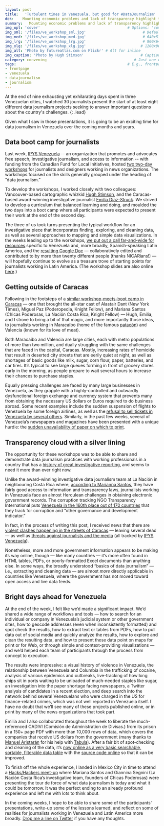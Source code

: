 ```yaml
---
layout: post
title:   'Turbulent times in Venezuela, but good for #DataJournalism'
dek:    Mounting economic problems and lack of transparency highlight the opportunities for innovative journalism to make a huge impact.
summary:   Mounting economic problems and lack of transparency highlight the opportunities for innovative journalism to make a huge impact.
img_opt: 'cover'                                        # Options: 'cover' or 'inlne' or 'none'
img_sml: '/files/ve_workshop_sml.jpg'                          # Default on cover or inline
img_med: '/files/ve_workshop_med.jpg'                          # 640x512px cover, inline
img_lrg: '/files/ve_workshop_lrg.jpg'                          # 800x640px cover, inline
img_xlg: '/files/ve_workshop_xlg.jpg'                         # 1200x960px cover only
img_alt: 'Photo by futureatlas.com on Flickr' # Alt for inline
img_caption: 'Photo by Hugh Stimson'                          # Caption for either
category: convening                                        # Just one of the 4xCs
tags:                                                   # E.g., frontpage
- frontpage
- venezuela
- datajournalism
- journalism
---
```

At the end of nine exhausting yet exhilarating days spent in three Venezuelan cities, I watched 30 journalists present the start of at least eight different data journalism projects seeking to answer important questions about the country's challenges. 
{: .lead}

Given what I saw in those presentations, it is going to be an exciting time for data journalism in Venezuela over the coming months and years.

## Data boot camp for journalists
Last week, [IPYS Venezuela](http://ipysvenezuela.org/) -- an organization that promotes and advocates free speech, investigative journalism, and access to information -- with funding from the Canadian Fund for Local Initiatives, hosted [two two-day workshops](ipysvenezuela.org/2014/01/21/ipys-venezuela-y-el-fondo-canadiense-para-iniciativas-locales-invitan-al-taller-de-periodismo-de-datos-en-valencia-y-maracaibo/) for journalists and designers working in news organizations. The workshops focused on the skills generally grouped under the heading of “data journalism.”

To develop the workshops, I worked closely with two colleagues: Vancouver-based cartographic whizkid [Hugh Stimson](http://geocology.ca/), and the Caracas-based award-winning investigative journalist [Emilia Díaz-Struck](http://www.icij.org/contributors/emilia-diaz-struck). We strived to develop a curriculum that balanced learning and doing, and moulded the two days into a boot camp where all participants were expected to present their work at the end of the second day.

The three of us took turns presenting the typical workflow for an investigative piece that incorporates finding, exploring, and cleaning data, as well as several approaches to mapping and simple data visualizations. In the weeks leading up to the workshops, [we put out a call far-and-wide for resources]() specific to Venezuela and, more broadly, Spanish-speaking Latin America, and the [resulting Google Doc](http://ps.ht/ve-ddj-resources) — collaboratively edited and contributed to by more than twenty different people (thanks NICARians!) — will hopefully continue to evolve as a treasure trove of starting points for journalists working in Latin America. (The workshop slides are also online [here](http://ps.ht/ipys-ven-workshop-slides).)

## Getting outside of Caracas
Following in the footsteps of a [similar workshop-meets-boot camp in Caracas](http://ijnet.org/blog/paving-way-data-journalism-divided-venezuela) — one that brought the all-star cast of Alastair Dant (New York Times), Miguel Paz (Poderopedia, Knight Fellow), and Mariana Santos (Chicas Poderosas, La Nación Costa Rica, Knight Fellow) — Hugh, Emilia, and I strove to bring a bit of that magic, and more importantly those ideas, to journalists working in Maracaibo (home of the famous [patacón](http://southamericanfood.about.com/b/2010/01/26/venezuelan-patacon.htm)) and Valencia (known for its love of meat). 

Both Maracaibo and Valencia are large cities, each with metro populations of more than two million, and dually struggling with the same challenges that are faced in the capital, Caracas. Mostly, increasing rates of homicide that result in deserted city streets that are eerily quiet at night, as well as shortages of basic goods like milk, sugar, corn flour, paper, batteries, and car tires. It’s typical to see large queues forming in front of grocery stores early in the morning, as people prepare to wait several hours to increase their chances to purchase staples. 

Equally pressing challenges are faced by many large businesses in Venezuela, as they grapple with a highly-controlled and outwardly dysfunctional foreign exchange and currency system that prevents many from obtaining the necessary US dollars or Euros required to do business abroad. Some recent examples include the sudden suspension of flights to Venezuela by some foreign airlines, as well as the [refusal to sell tickets in Venezuela by several others](http://www.latimes.com/world/worldnow/la-fg-wn-venezuela-airlines-ticket-sales-20140124,0,2603008.story). Similarly, in the past few weeks, several of Venezuela’s newspapers and magazines have been presented with a unique hurdle: the [sudden unavailability of paper on which to print](http://online.wsj.com/news/articles/SB10001424052702304626804579361430760853514).

## Transparency cloud with a silver lining
The opportunity for these workshops was to be able to share and demonstrate data journalism practices with working professionals in a country that has a [history of great investigative reporting](http://www.icij.org/journalists/carlos-subero), and seems to need it more than ever right now. 

Unlike the award-winning investigative data journalism team at La Nación in neighbouring Costa Rica where, [according to Marianna Santos](http://www.livestream.com/hhmexico/video?clipId=pla_e04567e8-8b84-410c-928c-ba308b06936d), they have fairly good access to information and transparency laws, journalists working in Venezuela face an almost Herculean challenges in obtaining electronic government records. The corruption tracking NGO Transparency International puts [Venezuela in the 160th place out of 170 countries](http://www.transparency.org/country#VEN) that they track for corruption and “other governance and development indicator.”

In fact, in the process of writing this post, I received news that there are [violent clashes happening in the streets of Caracas](http://www.cnn.com/2014/02/13/world/americas/venezuela-protests/) — leaving several dead — as well as [threats against journalists and the media](http://ipysvenezuela.org/alerta/caracas-coordinador-de-medios-de-provea-fue-golpeado-y-retenido-por-presuntos-agentes-del-sebin/) (all tracked by [IPYS Venezuela](http://ipysvenezuela.org/)).

Nonetheless, more and more government information appears to be making its way online, though — like many countries — it’s more often found in HTML tables, PDFs, or poorly-formatted Excel documents than anything else. In some ways, the broadly understood “basics of data journalism” — i.e., extracting and cleaning data — are almost _more_ directly applicable in countries like Venezuela, where the government has not moved toward open access and live data feeds.

## Bright days ahead for Venezuela
At the end of the week, I felt like we’d made a significant impact. We’d shared a wide range of workflows and tools — how to search for an individual or company in Venezuela’s judicial system or other government sites, how to geocode addresses (even when inconsistently formatted) and spot check the results, how to extract text or tables from PDFs, how to pull data out of social media and quickly analyze the results, how to explore and clean the resulting data, and how to present those data point on maps for print or for Web, or through simple and context-providing visualizations — and we’d helped each team of participants through the process from concept to execution. 

The results were impressive: a visual history of violence in Venezuela, the relationship between Venezuela and Columbia in the trafficking of cocaine, analysis of various epidemics and outbreaks, live-tracking of how long ships sit in ports waiting to be unloaded of much-needed staples like sugar, an investigation into the paper shortage facing newspapers, a Twitter analysis of candidates in a recent election, and deep search into the network behind several Venezuelans who were charged in the US for finance-related crimes, which was not well reported in Venezuela itself. I have no doubt that we’ll see many of these projects published online, or in print by many of the news organizations that took part. 

Emilia and I also collaborated throughout the week to liberate the much-referenced CADIVI (Comisión de Administration de Divisas.) from its prison in a 150+ page PDF with more than 10,000 rows of data, which covers the companies that receive US dollars from the government (many thanks to [Manuel Aristarán](http://jazzido.com/) for his help with [Tabula](http://tabula.nerdpower.org/)).  After a fair bit of spot-checking and cleaning of the data, it’s [now online as a very basic searchable, sortable, filterable data table](http://phillipadsmith.github.io/cadivi/) with the [source code online](https://github.com/phillipadsmith/cadivi) so that it can be improved. 

To finish off the whole experience, I landed in Mexico City in time to attend a [Hacks/Hackers meet-up](http://www.meetup.com/HacksHackersMexicoCity/events/161800412/) where Mariana Santos and Giannina Segnini (La Nación Costa Rica’s investigative team, founders of Chicas Poderosas) were presenting the tour de force of what data journalism is today and what it could be tomorrow. It was the perfect ending to an already profound experience and left me with lots to think about.

In the coming weeks, I hope to be able to share some of the participants' presentations, write-up some of the lessons learned, and reflect on some of realities for journalists working in Venezuela and Latin America more broadly. [Drop me a line on Twitter](http://twitter.com/phillipadsmith) if you have any thoughts. 
